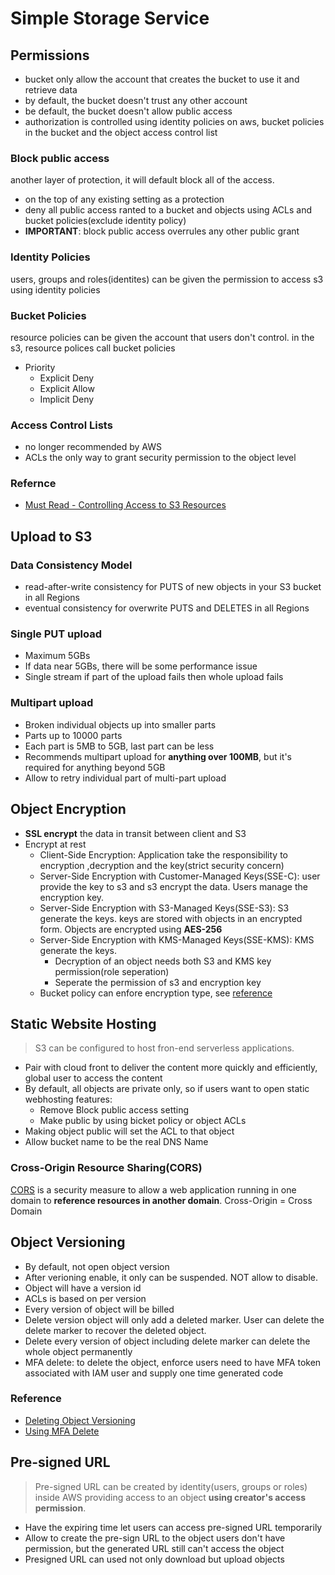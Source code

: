 # Simple Storage Service
## Permissions
* bucket only allow the account that creates the bucket to use it and retrieve data
* by default, the bucket doesn't trust any other account
* be default, the bucket doesn't allow public access
* authorization is controlled using identity policies on aws, bucket policies in the bucket and the object access control list

### Block public access
another layer of protection, it will default block all of the access.

* on the top of any existing setting as a protection
* deny all public access ranted to a bucket and objects using ACLs and bucket policies(exclude identity policy)
* **IMPORTANT**: block public access overrules any other public grant


### Identity Policies
users, groups and roles(identites) can be given the permission to access s3 using identity policies

### Bucket Policies
resource policies can be given the account that users don't control. in the s3, resource polices call bucket policies
* Priority
  * Explicit Deny
  * Explicit Allow
  * Implicit Deny

### Access Control Lists
* no longer recommended by AWS
* ACLs the only way to grant security permission to the object level

### Refernce
* [Must Read - Controlling Access to S3 Resources](https://aws.amazon.com/blogs/security/iam-policies-and-bucket-policies-and-acls-oh-my-controlling-access-to-s3-resources/)

## Upload to S3
### Data Consistency Model
* read-after-write consistency for PUTS of new objects in your S3 bucket in all Regions
* eventual consistency for overwrite PUTS and DELETES in all Regions

### Single PUT upload
* Maximum 5GBs
* If data near 5GBs, there will be some performance issue
* Single stream if part of the upload fails then whole upload fails

### Multipart upload
* Broken individual objects up into smaller parts
* Parts up to 10000 parts
* Each part is 5MB to 5GB, last part can be less
* Recommends multipart upload for **anything over 100MB**, but it's required for anything beyond 5GB
* Allow to retry individual part of multi-part upload

## Object Encryption

* **SSL encrypt** the data in transit between client and S3
* Encrypt at rest
  * Client-Side Encryption: Application take the responsibility to encryption ,decryption and the key(strict security concern)
  * Server-Side Encryption with Customer-Managed Keys(SSE-C): user provide the key to s3 and s3 encrypt the data. Users manage the encryption key.
  * Server-Side Encryption with S3-Managed Keys(SSE-S3): S3 generate the keys. keys are stored with objects in an encrypted form. Objects are encrypted using **AES-256**
  * Server-Side Encryption with KMS-Managed Keys(SSE-KMS): KMS generate the keys.
    * Decryption of an object needs both S3 and KMS key permission(role seperation)
    * Seperate the permission of s3 and encryption key
  * Bucket policy can enfore encryption type, see [reference](https://aws.amazon.com/blogs/security/how-to-prevent-uploads-of-unencrypted-objects-to-amazon-s3/)

## Static Website Hosting
> S3 can be configured to host fron-end serverless applications.

* Pair with cloud front to deliver the content more quickly and efficiently, global user to access the content
* By default, all objects are private only, so if users want to open static webhosting features: 
  * Remove Block public access setting
  * Make public by using bicket policy or object ACLs
* Making object public will set the ACL to that object
* Allow bucket name to be the real DNS Name

### Cross-Origin Resource Sharing(CORS)
[CORS](https://docs.aws.amazon.com/AmazonS3/latest/dev/cors.html) is a security measure to allow a web application running in one domain to **reference resources in another domain**. Cross-Origin = Cross Domain

## Object Versioning
* By default, not open object version
* After verioning enable, it only can be suspended. NOT allow to disable.
* Object will have a version id
* ACLs is based on per version
* Every version of object will be billed
* Delete version object will only add a deleted marker. User can delete the delete marker to recover the deleted object.
* Delete every version of object including delete marker can delete the whole object permanently
* MFA delete: to delete the object, enforce users need to have MFA token associated with IAM user and supply one time generated code

### Reference
* [Deleting Object Versioning](https://docs.aws.amazon.com/AmazonS3/latest/dev/DeletingObjectVersions.html)
* [Using MFA Delete](https://docs.aws.amazon.com/AmazonS3/latest/dev/UsingMFADelete.html)

## Pre-signed URL
> Pre-signed URL can be created by identity(users, groups or roles) inside AWS providing access to an object **using creator's access permission**.

* Have the expiring time let users can access pre-signed URL temporarily
* Allow to create the pre-sign URL to the object users don't have permission, but the generated URL still can't access the object
* Presigned URL can used not only download but upload objects
